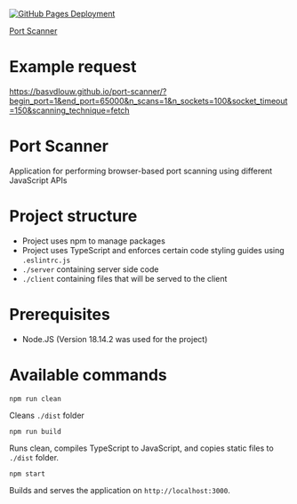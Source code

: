 [![GitHub Pages Deployment](https://github.com/Basvdlouw/port-scanner/actions/workflows/jekyll-gh-pages.yml/badge.svg)](https://github.com/Basvdlouw/port-scanner/actions/workflows/jekyll-gh-pages.yml)

[Port Scanner](https://basvdlouw.github.io/port-scanner/)

# Example request

https://basvdlouw.github.io/port-scanner/?begin_port=1&end_port=65000&n_scans=1&n_sockets=100&socket_timeout=150&scanning_technique=fetch

# Port Scanner

Application for performing browser-based port scanning using different JavaScript APIs

# Project structure

- Project uses npm to manage packages
- Project uses TypeScript and enforces certain code styling guides using `.eslintrc.js`
- `./server` containing server side code
- `./client` containing files that will be served to the client

# Prerequisites

- Node.JS (Version 18.14.2 was used for the project)

# Available commands

```
npm run clean
```

Cleans `./dist` folder

```
npm run build
```

Runs clean, compiles TypeScript to JavaScript, and copies static files to `./dist` folder.

```
npm start
```

Builds and serves the application on `http://localhost:3000`.
